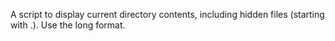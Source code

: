 A script to display current directory contents, including hidden files (starting with .). Use the long format.
